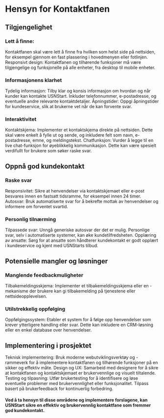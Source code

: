# Hensyn for Kontaktfanen

## Tilgjengelighet
### Lett å finne: 
Kontaktfanen skal være lett å finne fra hvilken som helst side på nettsiden, for eksempel gjennom en fast plassering i hovedmenyen eller fotlinjen.
Responsivt design: Kontaktfanen og tilhørende funksjoner må være tilgjengelige og funksjonelle på alle enheter, fra desktop til mobile enheter.

### Informasjonens klarhet
Tydelig informasjon: Tilby klar og konsis informasjon om hvordan og når kunder kan kontakte USNStart. Inkluder telefonnummer, e-postadresse, og eventuelle andre relevante kontaktdetaljer.
Åpningstider: Oppgi åpningstider for kundeservice, slik at brukerne vet når de kan forvente svar.

### Interaktivitet
Kontaktskjema: Implementer et kontaktskjema direkte på nettsiden. Dette skal være enkelt å fylle ut og sende, og inkludere felt som navn, e-postadresse, emne, og meldingstekst.
Chatfunksjon: Vurder å legge til en live chat-funksjon for øyeblikkelig kommunikasjon. Dette kan være spesielt verdifullt for brukere som søker raske svar.


## Oppnå god kundekontakt
### Raske svar
Responsivitet: Sikre at henvendelser via kontaktskjemaet eller e-post besvares innen en fastsatt tidsramme, for eksempel innen 24 timer.
Autosvar: Bruk automatiserte svar for å bekrefte mottak av henvendelser og informere om forventet svartid.

### Personlig tilnærming
Tilpassede svar: Unngå generiske autosvar der det er mulig. Personlige svar, selv i automatiserte systemer, kan øke kundetilfredsheten.
Opplæring av ansatte: Sørg for at ansatte som håndterer kundekontakt er godt opplært i kundeservice og kjent med USNStarts tilbud.

## Potensielle mangler og løsninger
### Manglende feedbackmuligheter
Tilbakemeldingsskjema: Implementer et tilbakemeldingsskjema eller en -mekanisme der brukere kan gi tilbakemelding på tjenestene eller nettsideopplevelsen.

### Utilstrekkelig oppfølging
Oppfølgingssystem: Etabler et system for å følge opp henvendelser som krever ytterligere handling eller svar. Dette kan inkludere en CRM-løsning eller en enkel database over henvendelser.

## Implementering i prosjektet
Teknisk implementering: Bruk moderne webutviklingsverktøy og -rammeverk for å implementere kontaktfanen og tilhørende funksjoner på en sikker og effektiv måte.
Design og UX: Samarbeid med designere for å sikre at kontaktfanen og kontaktskjemaet er brukervennlige og visuelt tiltalende.
Testing og tilpasning: Utfør brukertesting for å identifisere og løse eventuelle problemer med brukervennlighet eller funksjonalitet. Tilpass basert på brukerfeedback for kontinuerlig forbedring.


#### Ved å ta hensyn til disse områdene og implementere forslagene, kan USNStart sikre en effektiv og brukervennlig kontaktfane som fremmer god kundekontakt.